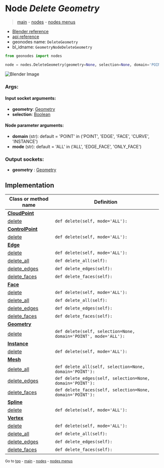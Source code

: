 # Node *Delete Geometry*

> [main](../index.md) - [nodes](nodes.md) - [nodes menus](nodes_menus.md)

- [Blender reference](https://docs.blender.org/manual/en/latest/modeling/geometry_nodes/geometry/delete_geometry.html)
- [api reference](https://docs.blender.org/api/current/bpy.types.GeometryNodeDeleteGeometry.html)
- geonodes name: `DeleteGeometry`
- bl_idname: `GeometryNodeDeleteGeometry`

```python
from geonodes import nodes

node = nodes.DeleteGeometry(geometry=None, selection=None, domain='POINT', mode='ALL')
```

![Blender Image](https://docs.blender.org/manual/en/latest/_images/node-types_GeometryNodeDeleteGeometry.webp)

### Args:

#### Input socket arguments:

- **geometry**: [Geometry](Geometry.md)
- **selection**: [Boolean](Boolean.md)

#### Node parameter arguments:

- **domain** (str): default = 'POINT' in ('POINT', 'EDGE', 'FACE', 'CURVE', 'INSTANCE')
- **mode** (str): default = 'ALL' in ('ALL', 'EDGE_FACE', 'ONLY_FACE')

### Output sockets:

- **geometry** : [Geometry](Geometry.md)

## Implementation

| Class or method name | Definition |
|----------------------|------------|
| **[CloudPoint](CloudPoint.md)** |
| [delete](CloudPoint.md#delete) | `def delete(self, mode='ALL'):` |
| **[ControlPoint](ControlPoint.md)** |
| [delete](ControlPoint.md#delete) | `def delete(self, mode='ALL'):` |
| **[Edge](Edge.md)** |
| [delete](Edge.md#delete) | `def delete(self, mode='ALL'):` |
| [delete_all](Edge.md#delete_all) | `def delete_all(self):` |
| [delete_edges](Edge.md#delete_edges) | `def delete_edges(self):` |
| [delete_faces](Edge.md#delete_faces) | `def delete_faces(self):` |
| **[Face](Face.md)** |
| [delete](Face.md#delete) | `def delete(self, mode='ALL'):` |
| [delete_all](Face.md#delete_all) | `def delete_all(self):` |
| [delete_edges](Face.md#delete_edges) | `def delete_edges(self):` |
| [delete_faces](Face.md#delete_faces) | `def delete_faces(self):` |
| **[Geometry](Geometry.md)** |
| [delete](Geometry.md#delete) | `def delete(self, selection=None, domain='POINT', mode='ALL'):` |
| **[Instance](Instance.md)** |
| [delete](Instance.md#delete) | `def delete(self, mode='ALL'):` |
| **[Mesh](Mesh.md)** |
| [delete_all](Mesh.md#delete_all) | `def delete_all(self, selection=None, domain='POINT'):` |
| [delete_edges](Mesh.md#delete_edges) | `def delete_edges(self, selection=None, domain='POINT'):` |
| [delete_faces](Mesh.md#delete_faces) | `def delete_faces(self, selection=None, domain='POINT'):` |
| **[Spline](Spline.md)** |
| [delete](Spline.md#delete) | `def delete(self, mode='ALL'):` |
| **[Vertex](Vertex.md)** |
| [delete](Vertex.md#delete) | `def delete(self, mode='ALL'):` |
| [delete_all](Vertex.md#delete_all) | `def delete_all(self):` |
| [delete_edges](Vertex.md#delete_edges) | `def delete_edges(self):` |
| [delete_faces](Vertex.md#delete_faces) | `def delete_faces(self):` |

<sub>Go to [top](#node-Delete-Geometry) - [main](../index.md) - [nodes](nodes.md) - [nodes menus](nodes_menus.md)</sub>

